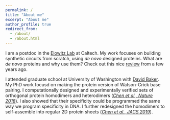```yaml
---
permalink: /
title: "About me"
excerpt: "About me"
author_profile: true
redirect_from: 
  - /about/
  - /about.html
---
```


I am a postdoc in the [Elowitz Lab](http://www.elowitz.caltech.edu/) at Caltech. My work focuses on building synthetic circuits from scratch, using _de novo_ designed proteins. What are _de novo_ proteins and why use them? Check out this nice [review](uagaug.github.io/files/2016nature.pdf) from a few years ago.

I attended graduate school at University of Washington with [David Baker](https://www.bakerlab.org/). My PhD work focusd on making the protein version of Watson-Crick base pairing. I computationally designed and experimentally verified sets of orthogonal protein homodimers and heterodimers ([_Chen et al., Nature 2018_]((https://uagaug.github.io/files/2018nature.pdf))). I also showed that their specificity could be programmed the same way we program specificity in DNA. I further redesigned the homodimers to self-assemble into regular 2D protein sheets ([_Chen et al., JACS 2019_]((https://uagaug.github.io/files/2019jacs.pdf))). 
